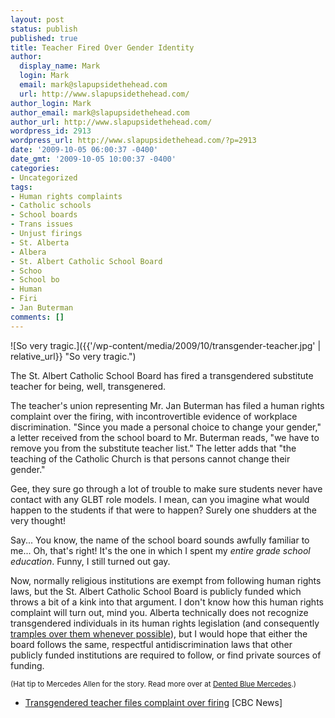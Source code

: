 ```yaml
---
layout: post
status: publish
published: true
title: Teacher Fired Over Gender Identity
author:
  display_name: Mark
  login: Mark
  email: mark@slapupsidethehead.com
  url: http://www.slapupsidethehead.com/
author_login: Mark
author_email: mark@slapupsidethehead.com
author_url: http://www.slapupsidethehead.com/
wordpress_id: 2913
wordpress_url: http://www.slapupsidethehead.com/?p=2913
date: '2009-10-05 06:00:37 -0400'
date_gmt: '2009-10-05 10:00:37 -0400'
categories:
- Uncategorized
tags:
- Human rights complaints
- Catholic schools
- School boards
- Trans issues
- Unjust firings
- St. Alberta
- Albera
- St. Albert Catholic School Board
- Schoo
- School bo
- Human
- Firi
- Jan Buterman
comments: []
---
```

![So very tragic.]({{'/wp-content/media/2009/10/transgender-teacher.jpg' | relative_url}} "So very tragic.")

The St. Albert Catholic School Board has fired a transgendered substitute teacher for being, well, transgenered.

The teacher's union representing Mr. Jan Buterman has filed a human rights complaint over the firing, with incontrovertible evidence of workplace discrimination. "Since you made a personal choice to change your gender," a letter received from the school board to Mr. Buterman reads, "we have to remove you from the substitute teacher list." The letter adds that "the teaching of the Catholic Church is that persons cannot change their gender."

Gee, they sure go through a lot of trouble to make sure students never have contact with any GLBT role models. I mean, can you imagine what would happen to the students if that were to happen? Surely one shudders at the very thought!

Say... You know, the name of the school board sounds awfully familiar to me... Oh, that's right! It's the one in which I spent my _entire grade school education_. Funny, I still turned out gay.

Now, normally religious institutions are exempt from following human rights laws, but the St. Albert Catholic School Board is publicly funded which throws a bit of a kink into that argument. I don't know how this human rights complaint will turn out, mind you. Alberta technically does not recognize transgendered individuals in its human rights legislation (and consequently [tramples over them whenever possible](http://www.slapupsidethehead.com/2009/04/alberta-fixes-the-economy/ "The economy is now solved.")), but I would hope that either the board follows the same, respectful antidiscrimination laws that other publicly funded institutions are required to follow, or find private sources of funding.

<small>(Hat tip to Mercedes Allen for the story. Read more over at <a title="Oh, Alberta..." href="http://dentedbluemercedes.wordpress.com/2009/10/02/alberta-teacher-fired-for-gender-change/">Dented Blue Mercedes</a>.)</small>

- [Transgendered teacher files complaint over firing](http://www.cbc.ca/canada/story/2009/10/01/gender-teacher-fired.html) [CBC News]

